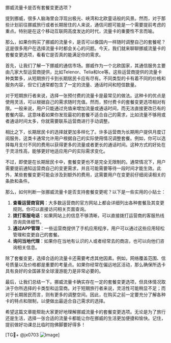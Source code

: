 挪威流量卡是否有套餐变更选项？

提到挪威，很多人脑海里会浮现出极光、峡湾和北欧童话般的风景。然而，对于那些计划前往挪威旅行或者长期居住的人来说，通信问题可能是一个需要提前考虑的重点。特别是在这个移动互联网高度发达的时代，流量卡的重要性不言而喻。

那么，如果你购买了挪威的流量卡，是否可以像国内一样随时调整自己的套餐呢？这是很多用户在选择流量卡时都会关心的问题。今天，我们就来聊聊挪威流量卡的套餐变更选项，看看它是否真的能满足你的需求。

首先，让我们了解一下挪威的通信市场。挪威作为一个北欧国家，其通信服务主要由几家大型运营商提供，比如Telenor、Telia和Ice等。这些运营商提供的流量卡种类繁多，从短期旅行卡到长期居民卡应有尽有。不同类型的卡有着不同的价格和服务内容，但它们通常都包含了一定的流量、通话时间和短信数量。

对于短期旅行者来说，选择一张预付费的流量卡是最常见的做法。这种卡的优点是使用灵活，可以根据自己的需求随时充值。然而，预付费卡的套餐变更选项相对有限。一般来说，用户只能通过充值来增加流量或通话时间，而无法直接更改已有的套餐内容。这意味着如果你发现最初的套餐不适合自己的需求，比如流量不够用或者通话时间太多，你就需要联系运营商进行手动调整。

相比之下，长期居民卡的选择就更加多样化了。许多运营商为长期用户提供月度订阅服务，这类卡通常允许用户根据自己的实际使用情况调整套餐。例如，你可以选择每月支付不同的费用以获得更多的流量或者更长的通话时间。这种方式的好处在于灵活性高，能够更好地适应用户的实际需求变化。

不过，即使是在长期居民卡中，套餐变更也不是完全无限制的。通常情况下，用户需要提前通知运营商自己的变更需求，并且可能需要等待一段时间才能生效。此外，某些套餐变更可能会涉及到额外的费用，这需要用户在变更前仔细阅读相关的条款和条件。

那么，如何判断一张挪威流量卡是否支持套餐变更呢？以下是一些实用的小贴士：

1. **查看运营商官网**：大多数运营商的官方网站上都会详细列出各种套餐及其变更规则。你可以直接访问相关页面查询。
2. **拨打客服电话**：如果网站上的信息不够清晰，可以直接拨打运营商的客服热线咨询具体细节。
3. **通过APP管理**：一些运营商提供了手机应用程序，用户可以通过这些应用轻松管理和变更自己的套餐。
4. **询问当地代理**：如果你在当地有认识的人或者经常去的商店，也可以向他们咨询相关信息。

除了套餐变更，选择合适的流量卡还需要考虑其他因素。例如，网络覆盖范围、信号质量以及价格都是重要的考量点。如果你经常在偏远地区活动，那么确保所选卡具有良好的全国甚至全球漫游能力是非常必要的。

最后，让我们总结一下。挪威流量卡确实存在一定的套餐变更选项，但具体情况取决于你所选择的卡类型和运营商。对于短期旅行者来说，灵活性可能稍显不足；而对于长期居民而言，则有更多的调整空间。因此，在购买之前一定要充分了解各种卡的特点和限制，以便做出最适合自己需求的选择。

希望这篇文章能帮助大家更好地理解挪威流量卡的套餐变更选项。无论是为了旅行还是生活，选择一张合适的流量卡都能让你在挪威的生活更加便捷和愉快。记住，提前做好功课总比临时抱佛脚要好得多！

[TG💪+ @jx0703 ![Image](https://github.com/user-attachments/assets/dbca1d08-cadb-493c-b0ec-ad6f7a83f270)]